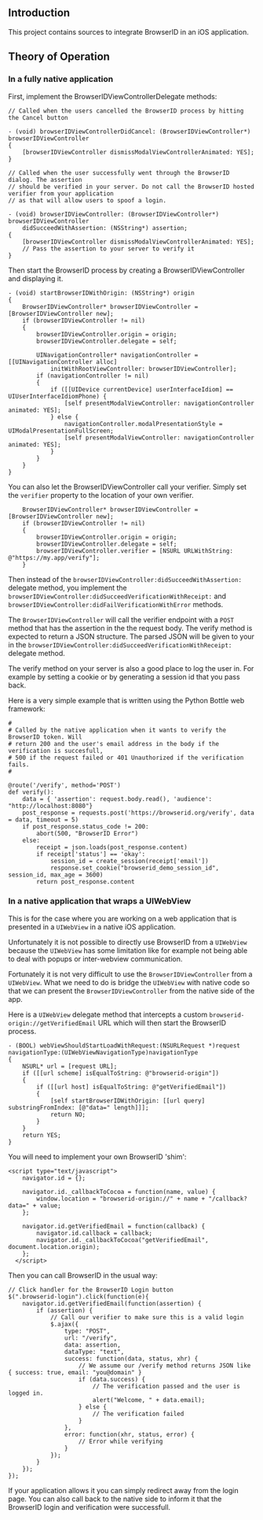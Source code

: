 ## Introduction

This project contains sources to integrate BrowserID in an iOS application.

## Theory of Operation

### In a fully native application

First, implement the BrowserIDViewControllerDelegate methods:

```
// Called when the users cancelled the BrowserID process by hitting the Cancel button

- (void) browserIDViewControllerDidCancel: (BrowserIDViewController*) browserIDViewController
{
    [browserIDViewController dismissModalViewControllerAnimated: YES];
}

// Called when the user successfully went through the BrowserID dialog. The assertion
// should be verified in your server. Do not call the BrowserID hosted verifier from your application
// as that will allow users to spoof a login.

- (void) browserIDViewController: (BrowserIDViewController*) browserIDViewController 
    didSucceedWithAssertion: (NSString*) assertion;
{
    [browserIDViewController dismissModalViewControllerAnimated: YES];
    // Pass the assertion to your server to verify it
}
```

Then start the BrowserID process by creating a BrowserIDViewController and displaying it.

```
- (void) startBrowserIDWithOrigin: (NSString*) origin
{
    BrowserIDViewController* browserIDViewController = [BrowserIDViewController new];
    if (browserIDViewController != nil)
    {
        browserIDViewController.origin = origin;
        browserIDViewController.delegate = self;
        
        UINavigationController* navigationController = [[UINavigationController alloc]
            initWithRootViewController: browserIDViewController];
        if (navigationController != nil)
        {
            if ([[UIDevice currentDevice] userInterfaceIdiom] == UIUserInterfaceIdiomPhone) {
                [self presentModalViewController: navigationController animated: YES];
            } else {
                navigationController.modalPresentationStyle = UIModalPresentationFullScreen;
                [self presentModalViewController: navigationController animated: YES];
            }
        }
    }
}
```
You can also let the BrowserIDViewController call your verifier. Simply set the `verifier` property to the location of your own verifier.

```
    BrowserIDViewController* browserIDViewController = [BrowserIDViewController new];
    if (browserIDViewController != nil)
    {
        browserIDViewController.origin = origin;
        browserIDViewController.delegate = self;
        browserIDViewController.verifier = [NSURL URLWithString: @"https://my.app/verify"];
    }
```

Then instead of the `browserIDViewController:didSucceedWithAssertion:` delegate method, you implement the `browserIDViewController:didSucceedVerificationWithReceipt:` and `browserIDViewController:didFailVerificationWithError` methods.

The `BrowserIDViewController` will call the verifier endpoint with a `POST` method that has the assertion in the the request body. The verify method is expected to return a JSON structure. The parsed JSON will be given to your in the `browserIDViewController:didSucceedVerificationWithReceipt:` delegate method.

The verify method on your server is also a good place to log the user in. For example by setting a cookie or by generating a session id that you pass back.

Here is a very simple example that is written using the Python Bottle web framework:

```
#
# Called by the native application when it wants to verify the BrowserID token. Will
# return 200 and the user's email address in the body if the verification is succesfull,
# 500 if the request failed or 401 Unauthorized if the verification fails.
#

@route('/verify', method='POST')
def verify():
    data = { 'assertion': request.body.read(), 'audience': "http://localhost:8080"}
    post_response = requests.post('https://browserid.org/verify', data = data, timeout = 5)
    if post_response.status_code != 200:
        abort(500, "BrowserID Error")
    else:
        receipt = json.loads(post_response.content)
        if receipt['status'] == 'okay':
            session_id = create_session(receipt['email'])
            response.set_cookie("browserid_demo_session_id", session_id, max_age = 3600)
        return post_response.content
```

### In a native application that wraps a UIWebView

This is for the case where you are working on a web application that is presented in a `UIWebView` in a native iOS application.

Unfortunately it is not possible to directly use BrowserID from a `UIWebView` because the `UIWebView` has some limitation like for example not being able to deal with popups or inter-webview communication.

Fortunately it is not very difficult to use the `BrowserIDViewController` from a `UIWebView`. What we need to do is bridge the `UIWebView` with native code so that we can present the `BrowserIDViewController` from the native side of the app.

Here is a `UIWebView` delegate method that intercepts a custom `browserid-origin://getVerifiedEmail` URL which will then start the BrowserID process.

```
- (BOOL) webViewShouldStartLoadWithRequest:(NSURLRequest *)request navigationType:(UIWebViewNavigationType)navigationType
{
    NSURL* url = [request URL];
    if ([[url scheme] isEqualToString: @"browserid-origin"])
    {
        if ([[url host] isEqualToString: @"getVerifiedEmail"])
        {
            [self startBrowserIDWithOrigin: [[url query] substringFromIndex: [@"data=" length]]];
            return NO;
        }
    }
    return YES;
}
```

You will need to implement your own BrowserID 'shim':

```
<script type="text/javascript">
    navigator.id = {};

    navigator.id._callbackToCocoa = function(name, value) {
        window.location = "browserid-origin://" + name + "/callback?data=" + value;
    };

    navigator.id.getVerifiedEmail = function(callback) {
        navigator.id.callback = callback;
        navigator.id._callbackToCocoa("getVerifiedEmail", document.location.origin);
    };
  </script>
```

Then you can call BrowserID in the usual way:

```
// Click handler for the BrowserID Login button
$(".browserid-login").click(function(e){
    navigator.id.getVerifiedEmail(function(assertion) {
		if (assertion) {
			// Call our verifier to make sure this is a valid login
			$.ajax({
                type: "POST",
				url: "/verify",
				data: assertion,
				dataType: "text",
				success: function(data, status, xhr) {
                    // We assume our /verify method returns JSON like { success: true, email: "you@domain" }
					if (data.success) {
						// The verification passed and the user is logged in.
                        alert("Welcome, " + data.email);
					} else {
						// The verification failed
					}
				},
				error: function(xhr, status, error) {
					// Error while verifying
				}
			});
		}
	});
});
```

If your application allows it you can simply redirect away from the login page. You can also call back to the native side to inform it that the BrowserID login and verification were successfull.
